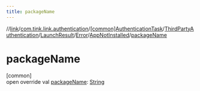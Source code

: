 ```yaml
---
title: packageName
---
```

//[link](../../../../../../../index.html)/[com.tink.link.authentication](../../../../../index.html)/[[common]AuthenticationTask](../../../../index.html)/[ThirdPartyAuthentication](../../../index.html)/[LaunchResult](../../index.html)/[Error](../index.html)/[AppNotInstalled](index.html)/[packageName](package-name.html)



# packageName



[common]\
open override val [packageName](package-name.html): [String](https://kotlinlang.org/api/latest/jvm/stdlib/kotlin/-string/index.html)




